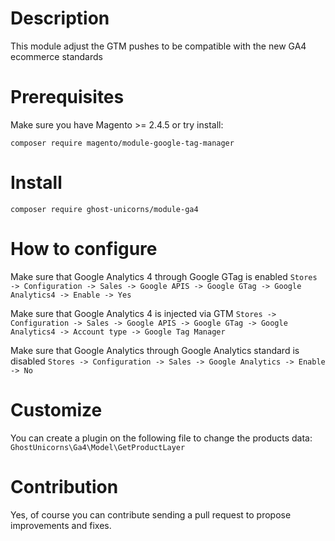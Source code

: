 # Description

This module adjust the GTM pushes to be compatible with the new GA4 ecommerce standards 

# Prerequisites
Make sure you have Magento >= 2.4.5 or try install: 

`composer require magento/module-google-tag-manager`

# Install

`composer require ghost-unicorns/module-ga4`

# How to configure
Make sure that Google Analytics 4 through Google GTag is enabled 
`Stores -> Configuration -> Sales -> Google APIS -> Google GTag -> Google Analytics4 -> Enable -> Yes`

Make sure that Google Analytics 4 is injected via GTM
`Stores -> Configuration -> Sales -> Google APIS -> Google GTag -> Google Analytics4 -> Account type -> Google Tag Manager`

Make sure that Google Analytics through Google Analytics standard is disabled
`Stores -> Configuration -> Sales -> Google Analytics -> Enable -> No`


# Customize
You can create a plugin on the following file to change the products data:
`GhostUnicorns\Ga4\Model\GetProductLayer`

# Contribution

Yes, of course you can contribute sending a pull request to propose improvements and fixes.

